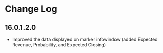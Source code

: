 # Change Log

## 16.0.1.2.0    
 - Improved the data displayed on marker infowindow (added Expected Revenue, Probability, and Expected Closing)
 